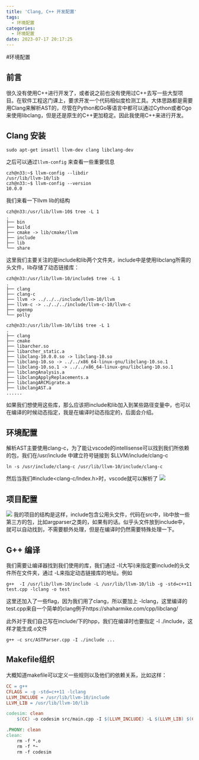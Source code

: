 ```yaml
---
title: 'Clang, C++ 开发配置'
tags:
  - 环境配置
categories:
  - 环境配置
date: 2023-07-17 20:17:25
---
```

#环境配置 

## 前言
很久没有使用C++进行开发了，或者说之前也没有使用过C++去写一些大型项目。在软件工程这门课上，要求开发一个代码相似度检测工具。大体思路都是需要用Clang来解析AST的，尽管在Python和Go等语言中都可以通过Cython或者Cgo来使用libclang，但是还是原生的C++更加稳定。因此我使用C++来进行开发。

## Clang 安装
``` shell
sudo apt-get insatll llvm-dev clang libclang-dev
```

之后可以通过`llvm-config` 来查看一些重要信息
``` shell
czh@n33:~$ llvm-config --libdir
/usr/lib/llvm-10/lib
czh@n33:~$ llvm-config --version
10.0.0
```
我们来看一下llvm lib的结构
```  shell
czh@n33:/usr/lib/llvm-10$ tree -L 1
.
├── bin
├── build
├── cmake -> lib/cmake/llvm
├── include
├── lib
└── share
```

这里我们主要关注的是include和lib两个文件夹，include中是使用libclang所需的头文件，lib存储了动态链接库：
``` shell
czh@n33:/usr/lib/llvm-10/include$ tree -L 1
.
├── clang
├── clang-c
├── llvm -> ../../../include/llvm-10/llvm
├── llvm-c -> ../../../include/llvm-c-10/llvm-c
├── openmp
└── polly
```

``` shell
czh@n33:/usr/lib/llvm-10/lib$ tree -L 1
.
├── clang
├── cmake
├── libarcher.so
├── libarcher_static.a
├── libclang-10.0.0.so -> libclang-10.so
├── libclang-10.so -> ../../x86_64-linux-gnu/libclang-10.so.1
├── libclang-10.so.1 -> ../../x86_64-linux-gnu/libclang-10.so.1
├── libclangAnalysis.a
├── libclangApplyReplacements.a
├── libclangARCMigrate.a
├── libclangAST.a
......
```

如果我们想使用这些库，那么应该把include和lib加入到某些路径变量中，也可以在编译的时候动态指定，我是在编译时动态指定的，后面会介绍。

## 环境配置
解析AST主要使用clang-c，为了能让vscode的intellisense可以找到我们所依赖的包，我们在/usr/include 中建立符号链接到 $LLVM/include/clang-c
``` shell
ln -s /usr/include/clang-c /usr/lib/llvm-10/include/clang-c
```

然后当我们#include<clang-c/Index.h>时，vscode就可以解析了
![](img/EE69DB22-2C67-4FD7-9F89-C213B5157A70.png
)

## 项目配置

![](img/AC560F9A-E69E-428C-92D1-5889CC4F9FCC.png
)
我的项目的结构是这样，include包含公用头文件，代码在src中，lib中放一些第三方的包，比如argparser之类的，如果有的话。似乎头文件放到include中，就可以自动找到，不需要额外处理，但是在编译时仍然需要特殊处理一下。

## G++ 编译
我们需要让编译器找到我们使用的库，我们通过 -I(大写i)来指定要include的头文件所在文件夹，通过 -L来指定动态链接库的地址。例如
``` shell
g++  -I /usr/lib/llvm-10/include -L /usr/lib/llvm-10/lib -g -std=c++11 test.cpp -lclang -o test
```

这里还加入了一些flag，因为我们用了clang，所以要加上 -lclang，这里编译的test.cpp来自一个简单的clang例子https://shaharmike.com/cpp/libclang/

此外对于我们自己写在include/下的hpp，我们在编译时也要指定 -I ./include，这样才能生成.o文件
``` shell
g++ -c src/ASTParser.cpp -I ./include ...
```

## Makefile组织
大概知道makefile可以定义一些规则以及他们的依赖关系，比如这样：
```makefile
CC = g++
CFLAGS = -g -std=c++11 -lclang
LLVM_INCLUDE = /usr/lib/llvm-10/include
LLVM_LIB = /usr/lib/llvm-10/lib

codesim: clean
    $(CC) -o codesim src/main.cpp -I $(LLVM_INCLUDE) -L $(LLVM_LIB) $(CFLAGS)

.PHONY: clean
clean:
    rm -f *.o
    rm -f *~
    rm -f codesim
```